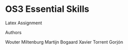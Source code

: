OS3 Essential Skills
=====
Latex Assignment

Authors

Wouter Miltenburg
Martijn Bogaard
Xavier Torrent Gorjón
